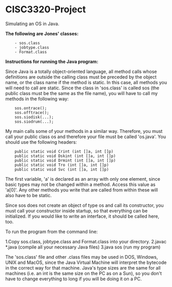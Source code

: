 # CISC3320-Project
Simulating an OS in Java.

**The following are Jones' classes:**
```
    - sos.class
    - jobtype.class
    - Format.class
```

**Instructions for running the Java program:**

Since Java is a totally object-oriented language, all method calls whose definitions are outside the calling class must be preceded by the object name, or the class name if the method is static. In this case, all methods you will need to call are static. Since the class in 'sos.class' is called sos (the public class must be the same as the file name), you will have to call my methods in the following way:
```
    sos.ontrace();
    sos.offtrace();
    sos.siodisk(...);
    sos.siodrum(...);
```
My main calls some of your methods in a similar way. Therefore, you must call your public class os and therefore your file must be called 'os.java'. You should use the following headers:
```
    public static void Crint (int []a, int []p)
    public static void Dskint (int []a, int []p)
    public static void Drmint (int []a, int []p)
    public static void Tro (int []a, int []p)
    public static void Svc (int []a, int []p)
```
The first variable, 'a' is declared as an array with only one element, since basic types may not be changed within a method. Access this value as 'a\[0\]'. Any other methods you write that are called from within these will also have to be static.

Since sos does not create an object of type os and call its constructor, you must call your constructor inside startup, so that everything can be initialized. If you would like to write an interface, it should be called here, too.

To run the program from the command line:

1.Copy sos.class, jobtype.class and Format.class into your directory.
2.javac *.java	(compile all your necessary Java files)
3.java sos	(run my program)

The 'sos.class' file and other .class files may be used in DOS, Windows, UNIX and MacOS, since the Java Virtual Machine will interpret the bytecode in the correct way for that machine. Java's type sizes are the same for all machines (i.e. an int is the same size on the PC as on a Sun), so you don't have to change everything to long if you will be doing it on a PC.
